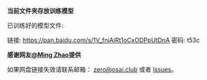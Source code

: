 **当前文件夹存放训练模型**

已训练好的模型文件:

链接: https://pan.baidu.com/s/1V_fnjAjRt1oCxODPpUtDnA 密码: t53c

**感谢网友[@Ming Zhao](https://github.com/mingzhaochina)提供**

如果网盘链接失效请联系邮箱： zero@osai.club 或者 [Issues](https://github.com/AIZERO/MRI-U-net/issues)。